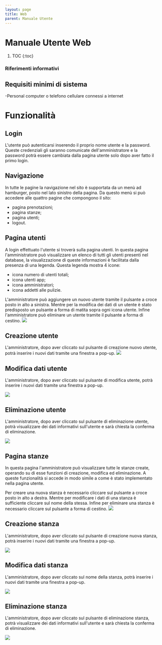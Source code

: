 ```yaml
---
layout: page
title: Web
parent: Manuale Utente
---
```


# Manuale Utente Web

1. TOC
{:toc}
### Riferimenti informativi

## Requisiti minimi di sistema
-Personal computer o telefono cellulare connessi a internet

# Funzionalità

## Login
L'utente può autenticarsi inserendo il proprio nome utente e la password. Queste credenziali gli saranno comunicate dell'amministratore e la password potrà essere cambiata dalla pagina utente solo dopo aver fatto il primo login.

## Navigazione

In tutte le pagine la navigazione nel sito è supportata da un menù ad hamburger, posto nel lato sinistro della pagina.
Da questo menù si può accedere alle quattro pagine che compongono il sito:
- pagina prenotazioni;
- pagina stanze;
- pagina utenti;
- logout.

## Pagina utenti
A login effettuato l'utente si troverà sulla pagina utenti.
In questa pagina l'amministratore può visualizzare un elenco di tutti gli utenti presenti nel database, la visualizzazione di queste informazioni è facilitata dalla presenza di una legenda.
Questa legenda mostra 4 icone:
- icona numero di utenti totali;
- icona utenti app;
- icona amministratori;
- icona addetti alle pulizie.

L'amministratore può aggiungere un nuovo utente tramite il pulsante a croce posto in alto a sinistra.
Mentre per la modifica dei dati di un utente è stato predisposto un pulsante a forma di matita sopra ogni icona utente.
Infine l'amministratore può eliminare un utente tramite il pulsante a forma di cestino.
![](/assets/web/landingPage.png)

## Creazione utente
L'amministratore, dopo aver cliccato sul pulsante di creazione nuovo utente, potrà inserire i nuovi dati tramite una finestra a pop-up.
![](/assets/web/createUser.png)

## Modifica dati utente
L'amministratore, dopo aver cliccato sul pulsante di modifica utente, potrà inserire i nuovi dati tramite una finestra a pop-up.

![](/assets/web/modifyUser.png)

## Eliminazione utente
L'amministratore, dopo aver cliccato sul pulsante di eliminazione utente, potrà visualizzare dei dati informativi sull'utente e sarà chiesta la conferma di eliminazione.

![](/assets/web/deleteUser.png)

## Pagina stanze
In questa pagina l'amministratore può visualizzare tutte le stanze create, operando su di esse funzioni di creazione, modifica ed eliminazione. A queste funzionalità si accede in modo simile a come è stato implementato nella pagina utente.

Per creare una nuova stanza è necessario cliccare sul pulsante a croce posto in alto a destra.
Mentre per modificare i dati di una stanza è sufficiente cliccare sul nome della stessa.
Infine per eliminare una stanza è necessario cliccare sul pulsante a forma di cestino.
![](/assets/web/roomPage.png)

## Creazione stanza
L'amministratore, dopo aver cliccato sul pulsante di creazione nuova stanza, potrà inserire i nuovi dati tramite una finestra a pop-up.


![](/assets/web/createRoom.png)

## Modifica dati stanza
L'amministratore, dopo aver cliccato sul nome della stanza, potrà inserire i nuovi dati tramite una finestra a pop-up.

![](/assets/web/modifyRoom.png)

## Eliminazione stanza
L'amministratore, dopo aver cliccato sul pulsante di eliminazione stanza, potrà visualizzare dei dati informativi sull'utente e sarà chiesta la conferma di eliminazione.

![](/assets/web/deleteRoom.png)


